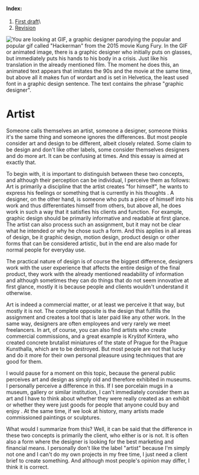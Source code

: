 #### Index:
1) [First draft](01-one-word/01-one-word_first-draft.md)\
2) [Revision](01-one-word/01-one-word_revision.md)

![You are looking at GIF, a graphic designer parodying the popular and popular gif called "Hackerman" from the 2015 movie Kung Fury. In the GIF or animated image, there is a graphic designer who initially puts on glasses, but immediately puts his hands to his body in a crisis. Just like his translation in the already mentioned film. The moment he does this, an animated text appears that imitates the 90s and the movie at the same time, but above all it makes fun of wordart and is set in Helvetica, the least used font in a graphic design sentence. The text contains the phrase "graphic designer".](Graphic_designer_03.gif)
# Artist 

Someone calls themselves an artist, someone a designer, someone thinks it's the same thing and someone ignores the differences. But most people consider art and design to be different, albeit closely related. Some claim to be design and don't like other labels, some consider themselves designers and do more art. It can be confusing at times. And this essay is aimed at exactly that.

To begin with, it is important to distinguish between these two concepts, and although their perception can be individual, I perceive them as follows: Art is primarily a discipline that the artist creates "for himself", he wants to express his feelings or something that is currently in his thoughts . A designer, on the other hand, is someone who puts a piece of himself into his work and thus differentiates himself from others, but above all, he does work in such a way that it satisfies his clients and function. For example, graphic design should be primarily informative and readable at first glance. The artist can also process such an assignment, but it may not be clear what he intended or why he chose such a form. And this applies in all areas of design, be it graphic design, motion design, product design or other forms that can be considered artistic, but in the end are also made for normal people for everyday use.

The practical nature of design is of course the biggest difference, designers work with the user experience that affects the entire design of the final product, they work with the already mentioned readability of information and although sometimes they can do things that do not seem innovative at first glance, mostly it is because people and clients wouldn't understand it otherwise.

Art is indeed a commercial matter, or at least we perceive it that way, but mostly it is not. The complete opposite is the design that fulfills the assignment and creates a tool that is later paid like any other work. In the same way, designers are often employees and very rarely we meet freelancers. In art, of course, you can also find artists who create commercial commissions, and a great example is Kryštof Kintera, who created concrete brutalist miniatures of the state of Prague for the Prague Kunsthalla, which are to be destroyed. But most people are not that lucky and do it more for their own personal pleasure using techniques that are good for them.

I would pause for a moment on this topic, because the general public perceives art and design as simply old and therefore exhibited in museums. I personally perceive a difference in this. If I see porcelain mugs in a museum, gallery or similar institution, I can't immediately consider them as art and I have to think about whether they were really created as an exhibit or whether they were just goods for people that anyone could buy and enjoy . At the same time, if we look at history, many artists made commissioned paintings or sculptures.

What would I summarize from this? Well, it can be said that the difference in these two concepts is primarily the client, who either is or is not. It is often also a form where the designer is looking for the best marketing and financial means. I personally don't like the label "artist" because I'm simply not one and I can't do my own projects in my free time, I just need a client brief to create something. And although most people's opinion may differ, I think it is correct.